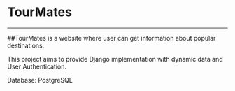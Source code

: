 # TourMates
---
##TourMates is a website where user can get information about popular destinations.

This project aims to provide Django implementation with dynamic data and User Authentication.

Database: PostgreSQL






